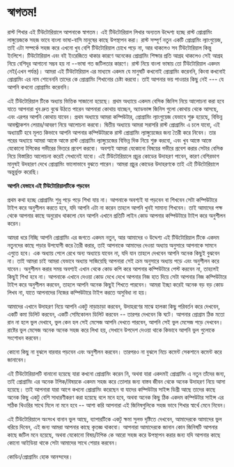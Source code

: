 # স্বাগতম!

রাস্ট শিখার এই টিউটোরিয়ালে আপনাকে স্বাগতম। এই টিউটোরিয়াল লিখার অন্যতম উদ্দেশ্য হচ্ছে রাস্ট প্রোগ্রামিং লাঙ্গুয়েজকে সহজ ভাবে বাংলা ভাষা-বাসি মানুষের কাছে উপস্থাপন করা। রাস্ট সম্পূর্ণ নতুন একটি প্রোগ্রামিং ল্যাংগুয়েজ, তাই এটা  সম্পর্কে সহজ করে এখনো খুব বেশি টিউটোরিয়াল চোখে পড়ে  না, আর থাকলেও সব টিউটোরিয়াল কিন্তু ইংলিশে। টিউটোরিয়াল এবং বই ইংরেজিতে থাকার কারণে অনেকের প্রোগ্রামিং শিক্ষার প্রতি আগ্রহ থাকলেও সেই আগ্রহ নিয়ে বেশিদূর আগানো সম্ভব হয় না --ভাষা গত জটিলতার কারণে।  রাস্ট নিয়ে বাংলা ভাষায় তো টিউটোরিয়াল একদম নেই(এখন পর্যন্ত)। আমরা এই টিউটোরিয়াল এর মাধ্যমে  একদম যে মানুষটি কখনোই প্রোগ্রামিং করেননি, কিংবা কখনোই প্রোগ্রামিং এর নাম শোনেননি তাদের কে প্রোগ্রামিং শিখানোর চেষ্টা করবো। তাই আপনার ভয় পাওয়ার কিছু নেই --- যে আপনি কখনো প্রোগ্রামিং করেননি। 



এই টিউটোরিয়াল টিকে অধ্যায় ভিত্তিক সাজানো হয়েছে। প্রথম অধ্যায়ে একদম বেসিক জিনিস নিয়ে আলোচনা করা হবে যাতে আপনারা খুব দ্রুত বুঝে উঠতে পারেন আপনারা কোথায় যাচ্ছেন, অ্যাডভান্স জিনিস গুলো কোথায় থেকে আসছে, এবং এরপর আপনি কোথায় যাবেন। প্রথম অধ্যায়ে আমরা কম্পিউটার, প্রোগ্রামিং ল্যাংগুয়েজ যেভাবে শুরু হয়েছে, বিভিন্ন আবস্ট্রাকশন লেয়ার/আবরণ নিয়ে আলোচনা করবো। দ্বিতীয় অধ্যায়ে আমরা সরাসরি রাস্ট প্রোগ্রামিং এ চলে যাবো, এই অধ্যায়টি হবে মূলত কিভাবে আপনি আপনার কম্পিউটারকে রাস্ট প্রোগ্রামিং ল্যাঙ্গুয়েজের জন্য তৈরী করে নিবেন। তার পরের অধ্যায়ে আমরা আস্তে আস্তে রাস্ট প্রোগ্রামিং ল্যাঙ্গুয়েজের বিভিন্ন দিক নিয়ে শুরু করবো, এবং খুব আস্তে আস্তে যেকোনো টপিকের গভীরের ভিতরে প্রবেশ করবো। অবশ্যই আমরা যেকোনো বিষয়ের গভীরে প্রবেশ করার সেটার বেসিক নিয়ে বিস্তারিত আলোচনা করেই সেখানেই যাবো। এই টিউটোরিয়ালে প্রচুর কোডের উদাহরণ পাবেন, কারণ বেশিরভাগ মানুষই উদহারণ দেখে প্রোগ্রামিং ভালোভাবে বুঝতে পারেন। আমরা প্রচুর কোডের উদাহরণকে তাই এই টিউটোরিয়ালে অন্তুর্ভুক্ত করেছি। 

**আপনি যেভাবে এই টিউটোরিয়ালটিকে পড়বেন**

প্রথম কথা হচ্ছে প্রোগ্রামিং শুধু পড়ে পড়ে শিখা যায় না। আপনাকে অবশ্যই যা পড়বেন বা শিখবেন সেটা কম্পিউটারে টাইপ করে অনুশীলন করতে হবে, যদি আপনি এটা না করেন তাহলে আপনি খুবই সামান্য শিখবেন। তাই আমাদের পক্ষ থেকে আপনার কাছে অনুরোধ থাকলো যেন আপনি এখানে প্রতিটি লাইন কোড আপনার কম্পিউটারে টাইপ করে অনুশীলন করেন।

আমরা ধরে নিচ্ছি আপনি প্রোগ্রামিং এর জগতে একদম নতুন, আর আমাদের ও উদ্দেশ্য এই টিউটোরিয়াল টিকে একদম নতুনদের কাছে পড়ার উপযোগী করে তৈরী করার, তাই আপনাকে আমাদের দেওয়া অধ্যায় অনুসারে আপনাকে সামনে এগুতে হবে। এক অধ্যায় পেলে রেখে অন্য অধ্যায়ে যাবেন না, যদি যান তাহলে দেখবেন আপনি অনেক কিছুই বুঝবেন না। তাই আমরা চাই আমরা যেভাবে অধ্যায় সাজিয়েছি আপনারা সেই ক্রম অনুসারে অধ্যায় পড়ে এবং অনুশীলন করে যাবেন।  অনুশীলন করার সময় অবশ্যই এখান  থেকে কোড কপি করে আপনার কম্পিউটারে পেস্ট করবেন না, তাহলেই কিছুই শিখা হবে না। আপনাকে এখানে দেওয়া কোড দেখে দেখে আপনার নিজ হাত দিয়ে সেটা আপনার নিজ কম্পিউটারে টাইপ করে অনুশীলন করবেন, তাহলে আপনি অনেক কিছুই শিখতে পারবেন।  আমরা ইচ্ছা করেই অনেক বড় বড় কোড লিখব না, যাতে  আপনাদের নিজের কম্পিউটারে টাইপ করতে অসুবিধা না হয়। 

আমাদের এখানে উদাহরণ নিয়ে আপনি একটু নাড়াচাড়া করবেন, উদাহরণের মাঝে হালকা কিছু পরিবর্তন করে দেখবেন,  একটি কমা ডিলিট করবেন, একটি সেমিকোলন ডিলিট করবেন -- তারপর দেখবেন কি ঘটে। আপনার প্রোগ্রাম ঠিক মতো রান না হলে ভুল দেখাবে, ভুল কেন হল সেই মেসেজ আপনি দেখতে পারবেন, আপনি সেই ভুল মেসেজ পড়ে দেখবেন। রাষ্টের ভুল মেসেজ অনেক অনেক সহজ করে লিখা হয়, সেখানে উপদেশ দেওয়া থাকে কিভাবে আপনি ভুল গুলোকে সংশোধন করবেন। 

কোনো কিছু না বুঝলে বারবার পড়বেন এবং অনুশীলন করবেন। তারপরও না বুঝলে নিচে কমেন্ট সেকশানে কমেন্ট করে জানাবেন। 

এই টিউটোরিয়ালটি বানানো হয়েছে যারা কখনো প্রোগ্রামিং করেন নি, অথবা যারা একদমই প্রোগ্রামিং এ নতুন তাঁদের জন্য, তাই প্রোগ্রামিং এর অনেক টপিক/বিষয়কে একদম সহজ করে তোলার জন্য বাস্তব জীবন থেকে অনেক উদাহরণ নিয়ে আসা হয়েছে। তাই আপনারা যারা আগে কখনো প্রোগ্রামিং করেছেন বা যাদের কম্পিউটার সাইন্স ডিগ্রী আছে তাদের কাছে অনেক কিছু একটু বেশি সাধারণীকরণ করা হয়েছে বলে মনে হবে, অথবা অনেক কিছু ঠিক একদম কম্পিউটার সাইন্স এর সঠিক থিওরির সাথে মিলে না মনে হবে -- আশা করি আপনারা এই জিনিষগুলিকে সহজ ভাবে শিখার স্বার্থে মেনে নিবেন। 

এই টিউটোরিয়ালে অংসংখ বানান ভুল আছে, ব্যাপারটিকে একটু ক্ষমা সুলভ দৃষ্টিতে দেখবেন, আমাদেরকে আমাদের ভুল ধরিয়ে দিবেন, এই জন্য আমরা আপনার কাছে কৃতজ্ঞ থাকবো। আপনারা আমাদেরকে জানান কোন জিনিষটি  আপনার কাছে জটিল মনে হয়েছে, অথবা যেকোনো বিষয়/টপিক কে আরো সহজ করে উপস্থাপন করার জন্য যদি আপনার কাছে কোনো আইডিয়া থাকে সেটা আমাদের সাথে শেয়ার করবেন। 


কোডিং/প্রোগ্রামিং হোক আনন্দদের। 